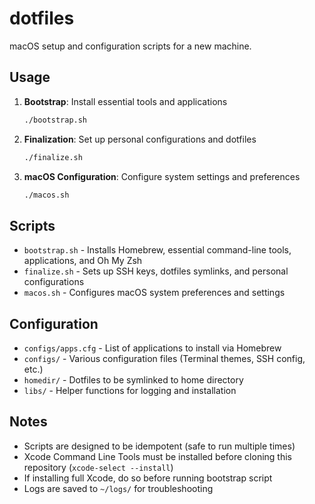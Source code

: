 # dotfiles

macOS setup and configuration scripts for a new machine.

## Usage

1. **Bootstrap**: Install essential tools and applications

   ```bash
   ./bootstrap.sh
   ```

2. **Finalization**: Set up personal configurations and dotfiles

   ```bash
   ./finalize.sh
   ```

3. **macOS Configuration**: Configure system settings and preferences

   ```bash
   ./macos.sh
   ```

## Scripts

- `bootstrap.sh` - Installs Homebrew, essential command-line tools, applications, and Oh My Zsh
- `finalize.sh` - Sets up SSH keys, dotfiles symlinks, and personal configurations
- `macos.sh` - Configures macOS system preferences and settings

## Configuration

- `configs/apps.cfg` - List of applications to install via Homebrew
- `configs/` - Various configuration files (Terminal themes, SSH config, etc.)
- `homedir/` - Dotfiles to be symlinked to home directory
- `libs/` - Helper functions for logging and installation

## Notes

- Scripts are designed to be idempotent (safe to run multiple times)
- Xcode Command Line Tools must be installed before cloning this repository (`xcode-select --install`)
- If installing full Xcode, do so before running bootstrap script
- Logs are saved to `~/logs/` for troubleshooting
